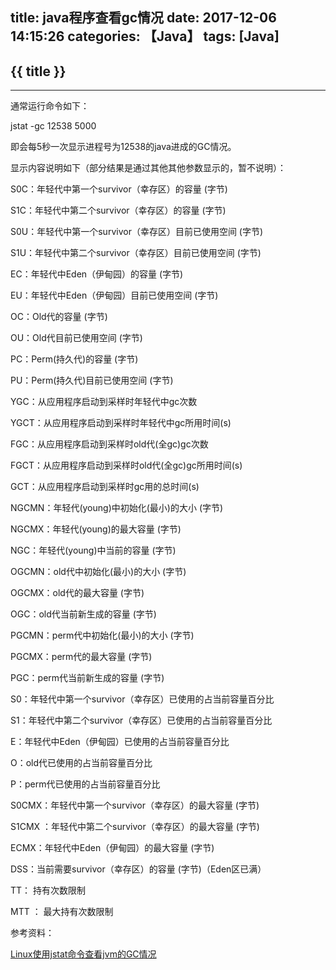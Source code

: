 title: java程序查看gc情况
date: 2017-12-06 14:15:26
categories: 【Java】
tags: [Java]
---
## {{ title }} ##

---

通常运行命令如下：

jstat -gc 12538 5000

即会每5秒一次显示进程号为12538的java进成的GC情况。

显示内容说明如下（部分结果是通过其他其他参数显示的，暂不说明）：

S0C：年轻代中第一个survivor（幸存区）的容量 (字节)       
  
S1C：年轻代中第二个survivor（幸存区）的容量 (字节)         

S0U：年轻代中第一个survivor（幸存区）目前已使用空间 (字节)         
 
S1U：年轻代中第二个survivor（幸存区）目前已使用空间 (字节)  
       
EC：年轻代中Eden（伊甸园）的容量 (字节)         

EU：年轻代中Eden（伊甸园）目前已使用空间 (字节)    
     
OC：Old代的容量 (字节)         

OU：Old代目前已使用空间 (字节)         

PC：Perm(持久代)的容量 (字节)         

PU：Perm(持久代)目前已使用空间 (字节)         

YGC：从应用程序启动到采样时年轻代中gc次数         

YGCT：从应用程序启动到采样时年轻代中gc所用时间(s)      
   
FGC：从应用程序启动到采样时old代(全gc)gc次数         

FGCT：从应用程序启动到采样时old代(全gc)gc所用时间(s)   
      
GCT：从应用程序启动到采样时gc用的总时间(s)         

NGCMN：年轻代(young)中初始化(最小)的大小 (字节)    
     
NGCMX：年轻代(young)的最大容量 (字节)         

NGC：年轻代(young)中当前的容量 (字节)        
 
OGCMN：old代中初始化(最小)的大小 (字节)      
   
OGCMX：old代的最大容量 (字节)         

OGC：old代当前新生成的容量 (字节)         

PGCMN：perm代中初始化(最小)的大小 (字节)      
   
PGCMX：perm代的最大容量 (字节)       
    
PGC：perm代当前新生成的容量 (字节)         

S0：年轻代中第一个survivor（幸存区）已使用的占当前容量百分比 
        
S1：年轻代中第二个survivor（幸存区）已使用的占当前容量百分比
         
E：年轻代中Eden（伊甸园）已使用的占当前容量百分比
         
O：old代已使用的占当前容量百分比
         
P：perm代已使用的占当前容量百分比
         
S0CMX：年轻代中第一个survivor（幸存区）的最大容量 (字节)
         
S1CMX ：年轻代中第二个survivor（幸存区）的最大容量 (字节)
         
ECMX：年轻代中Eden（伊甸园）的最大容量 (字节)
         
DSS：当前需要survivor（幸存区）的容量 (字节)（Eden区已满）
         
TT： 持有次数限制     
    
MTT ： 最大持有次数限制

参考资料：

[Linux使用jstat命令查看jvm的GC情况](https://www.cnblogs.com/qmfsun/p/5601734.html)